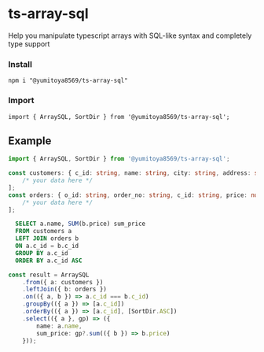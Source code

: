 # ts-array-sql
Help you manipulate typescript arrays with SQL-like syntax and completely type support

### Install
```
npm i "@yumitoya8569/ts-array-sql"
```

### Import
```
import { ArraySQL, SortDir } from '@yumitoya8569/ts-array-sql';
```

## Example

```typescript
import { ArraySQL, SortDir } from '@yumitoya8569/ts-array-sql';

const customers: { c_id: string, name: string, city: string, address: string, phone: string, salary: number }[] = [
    /* your data here */
];
const orders: { o_id: string, order_no: string, c_id: string, price: number }[] = [
    /* your data here */
];
```
```sql
  SELECT a.name, SUM(b.price) sum_price
  FROM customers a
  LEFT JOIN orders b
  ON a.c_id = b.c_id
  GROUP BY a.c_id
  ORDER BY a.c_id ASC
```

```typescript
const result = ArraySQL
    .from({ a: customers })
    .leftJoin({ b: orders })
    .on(({ a, b }) => a.c_id === b.c_id)
    .groupBy(({ a }) => [a.c_id])
    .orderBy(({ a }) => [a.c_id], [SortDir.ASC])
    .select(({ a }, gp) => ({
        name: a.name,
        sum_price: gp?.sum(({ b }) => b.price)
    }));
```
